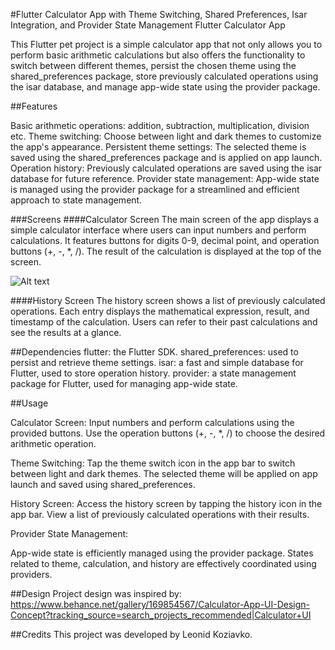 #Flutter Calculator App with Theme Switching, Shared Preferences, Isar Integration, and Provider State Management
Flutter Calculator App

This Flutter pet project is a simple calculator app that not only allows you to perform basic arithmetic calculations but also offers the functionality to switch between different themes, persist the chosen theme using the shared_preferences package, store previously calculated operations using the isar database, and manage app-wide state using the provider package.

##Features

Basic arithmetic operations: addition, subtraction, multiplication, division etc.
Theme switching: Choose between light and dark themes to customize the app's appearance.
Persistent theme settings: The selected theme is saved using the shared_preferences package and is applied on app launch.
Operation history: Previously calculated operations are saved using the isar database for future reference.
Provider state management: App-wide state is managed using the provider package for a streamlined and efficient approach to state management.

###Screens
####Calculator Screen
The main screen of the app displays a simple calculator interface where users can input numbers and perform calculations. It features buttons for digits 0-9, decimal point, and operation buttons (+, -, *, /). The result of the calculation is displayed at the top of the screen.

![Alt text](/posts/path/to/img.jpg "Home Page")

####History Screen
The history screen shows a list of previously calculated operations. Each entry displays the mathematical expression, result, and timestamp of the calculation. Users can refer to their past calculations and see the results at a glance.


##Dependencies
flutter: the Flutter SDK.
shared_preferences: used to persist and retrieve theme settings.
isar: a fast and simple database for Flutter, used to store operation history.
provider: a state management package for Flutter, used for managing app-wide state.


##Usage

Calculator Screen:
Input numbers and perform calculations using the provided buttons.
Use the operation buttons (+, -, *, /) to choose the desired arithmetic operation.

Theme Switching:
Tap the theme switch icon in the app bar to switch between light and dark themes.
The selected theme will be applied on app launch and saved using shared_preferences.

History Screen:
Access the history screen by tapping the history icon in the app bar.
View a list of previously calculated operations with their results.

Provider State Management:

App-wide state is efficiently managed using the provider package.
States related to theme, calculation, and history are effectively coordinated using providers.


##Design
Project design was inspired by: 
https://www.behance.net/gallery/169854567/Calculator-App-UI-Design-Concept?tracking_source=search_projects_recommended|Calculator+UI

##Credits
This project was developed by Leonid Koziavko.